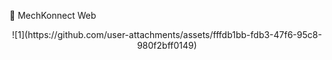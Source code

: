 🔧 MechKonnect Web
<div align="center">
![1](https://github.com/user-attachments/assets/fffdb1bb-fdb3-47f6-95c8-980f2bff0149)
